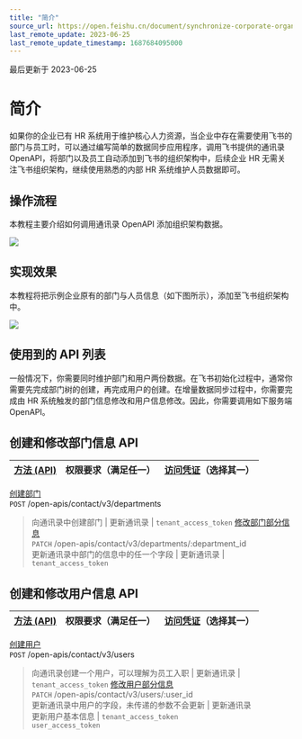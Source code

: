 ```yaml
---
title: "简介"
source_url: https://open.feishu.cn/document/synchronize-corporate-organizational-structure-to-feishu/synchronize-corporate-organizational-structure-to-feishu
last_remote_update: 2023-06-25
last_remote_update_timestamp: 1687684095000
---
```

最后更新于 2023-06-25

# 简介

如果你的企业已有 HR 系统用于维护核心人力资源，当企业中存在需要使用飞书的部门与员工时，可以通过编写简单的数据同步应用程序，调用飞书提供的通讯录 OpenAPI，将部门以及员工自动添加到飞书的组织架构中，后续企业 HR 无需关注飞书组织架构，继续使用熟悉的内部 HR 系统维护人员数据即可。

## 操作流程

本教程主要介绍如何调用通讯录 OpenAPI 添加组织架构数据。

![](https://sf3-cn.feishucdn.com/obj/open-platform-opendoc/7f09cf4fc446b7af1691ca745b900485_FyPhsOz6XG.png?height=208&lazyload=true&width=883)

## 实现效果

本教程将把示例企业原有的部门与人员信息（如下图所示），添加至飞书组织架构中。

![](https://sf3-cn.feishucdn.com/obj/open-platform-opendoc/fb9ead65cfdfde36f7f5a1c276a6006e_lSY0b97Sn7.png?height=313&lazyload=true&maxWidth=600&width=723)

## 使用到的 API 列表

一般情况下，你需要同时维护部门和用户两份数据。在飞书初始化过程中，通常你需要先完成部门树的创建，再完成用户的创建。在增量数据同步过程中，你需要完成由 HR 系统触发的部门信息修改和用户信息修改。因此，你需要调用如下服务端 OpenAPI。

## 创建和修改部门信息 API

**[方法 (API)](https://open.feishu.cn/document/ukTMukTMukTM/uITNz4iM1MjLyUzM)** | 权限要求（满足任一） | **[访问凭证](https://open.feishu.cn/document/ukTMukTMukTM/uMTNz4yM1MjLzUzM)**（选择其一）
--- | --- | ---
[创建部门](https://open.feishu.cn/document/uAjLw4CM/ukTMukTMukTM/reference/contact-v3/department/create)  
`POST` /open-apis/contact/v3/departments  
>向通讯录中创建部门 | 更新通讯录 | `tenant_access_token`
[修改部门部分信息](https://open.feishu.cn/document/uAjLw4CM/ukTMukTMukTM/reference/contact-v3/department/patch)  
`PATCH` /open-apis/contact/v3/departments/:department_id  
>更新通讯录中部门的信息中的任一个字段 | 更新通讯录 | `tenant_access_token`

##  创建和修改用户信息 API

**[方法 (API)](https://open.feishu.cn/document/ukTMukTMukTM/uITNz4iM1MjLyUzM)** | 权限要求（满足任一） | **[访问凭证](https://open.feishu.cn/document/ukTMukTMukTM/uMTNz4yM1MjLzUzM)**（选择其一）
--- | --- | ---
[创建用户](https://open.feishu.cn/document/uAjLw4CM/ukTMukTMukTM/reference/contact-v3/user/create)  
   `POST` /open-apis/contact/v3/users  
   > 向通讯录创建一个用户，可以理解为员工入职 | 更新通讯录 | `tenant_access_token`
[修改用户部分信息](https://open.feishu.cn/document/uAjLw4CM/ukTMukTMukTM/reference/contact-v3/user/patch)  
`PATCH` /open-apis/contact/v3/users/:user_id  
>更新通讯录中用户的字段，未传递的参数不会更新 | 更新通讯录  
更新用户基本信息 | `tenant_access_token`  
`user_access_token`
